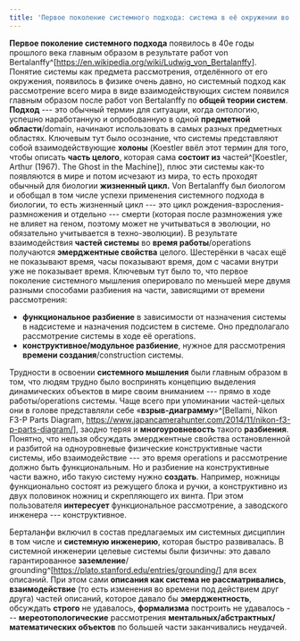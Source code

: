 ```yaml
---
title: 'Первое поколение системного подхода: система в её окружении во время operations/эксплуатации'
---
```


**Первое поколение системного подхода** появилось в 40е годы прошлого
века главным образом в результате работ von
Bertalanffy^[<https://en.wikipedia.org/wiki/Ludwig_von_Bertalanffy>].
Понятие системы как предмета рассмотрения, отделённого от его окружения,
появилось в физике очень давно, но системный подход как рассмотрение
всего мира в виде взаимодействующих систем появился главным образом
после работ von Bertalanffy по **общей теории систем**. **Подход** ---
это обычный термин для ситуации, когда онтологию, успешно наработанную и
опробованную в одной **предметной области**/domain, начинают
использовать в самых разных предметных областях. Ключевым тут было
осознание, что системы представляют собой взаимодействующие **холоны**
(Koestler ввёл этот термин для того, чтобы описать **часть целого**,
которая сама **состоит из** частей^[Koestler, Arthur
(1967). The Ghost in the Machine]), плюс эти системы
как-то появляются в мире и потом исчезают из мира, то есть проходят
обычный для биологии **жизненный цикл.** Von Bertalanffy был биологом и
обобщал в том числе успехи применения системного подхода в биологии, то
есть жизненный цикл --- это цикл рождения-взросления-размножения и
отдельно --- смерти (которая после размножения уже не влияет на геном,
поэтому может не учитываться в эволюции, но обязательно учитывается в
техно-эволюции). В результате взаимодействия **частей системы** во
**время работы**/operations получаются **эмерджентные свойства** целого.
Шестерёнки в часах ещё не показывают время, часы показывают время, дом с
часами внутри уже не показывает время. Ключевым тут было то, что первое
поколение системного мышления оперировало по меньшей мере двумя разными
способами разбиения на части, зависящими от времени рассмотрения:

-   **функциональное разбиение** в зависимости от назначения системы в
    надсистеме и назначения подсистем в системе. Оно предполагало
    рассмотрение системы в ходе её operations.
-   **конструктивное/модульное разбиение**, нужное для рассмотрения
    **времени создания**/construction системы.

Трудности в освоении **системного мышления** были главным образом в том,
что людям трудно было воспринять концепцию выделения динамических
объектов в мире своим вниманием --- прямо в ходе работы/operations
системы. Чаще всего при упоминании частей-целых они в голове
представляли себе «**взрыв-диаграмму**»^[Bellami, Nikon
F3-P Parts Diagram,
<https://www.japancamerahunter.com/2014/11/nikon-f3-p-parts-diagram/>],
заодно теряя и **многоуровневость** такого **разбиения**. Понятно, что
нельзя обсуждать эмерджентные свойства остановленной и разбитой на
одноуровневые физические конструктивные части системы, ибо
взаимодействие --- это время operations и рассмотрение должно быть
функциональным. Но и разбиение на конструктивные части важно, ибо такую
систему нужно **создать**. Например, ножницы функционально состоят из
режущего блока и ручки, а конструктивно из двух половинок ножниц и
скрепляющего их винта. При этом пользователя **интересует**
функциональное рассмотрение, а заводского инженера --- конструктивное.

Берталанфи включил в состав предлагаемых им системных дисциплин в том
числе и **системную инженерию**, которая быстро развивалась. В системной
инженерии целевые системы были физичны: это давало гарантированное
**заземление**/
grounding^[<https://plato.stanford.edu/entries/grounding/>]
для всех описаний. При этом сами **описания как система не
рассматривались**, **взаимодействие** (то есть изменения во времени под
действием друг друга) частей описаний, которое давало бы
**эмерджентность**, обсуждать **строго** не удавалось, **формализма**
построить не удавалось --- **мереотопологические** рассмотрения
**ментальных/абстрактных/математических объектов** по большей части
заканчивались неудачей.
